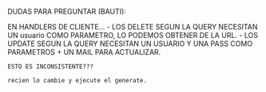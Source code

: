 DUDAS PARA PREGUNTAR (BAUTI):

EN HANDLERS DE CLIENTE...
    - LOS DELETE SEGUN LA QUERY NECESITAN UN usuario COMO PARAMETRO, LO PODEMOS OBTENER DE LA URL.
    - LOS UPDATE SEGUN LA QUERY NECESITAN UN USUARIO Y UNA PASS COMO PARAMETROS + UN MAIL PARA ACTUALIZAR.
    
    ESTO ES INCONSISTENTE???

    recien lo cambie y ejecute el generate.
